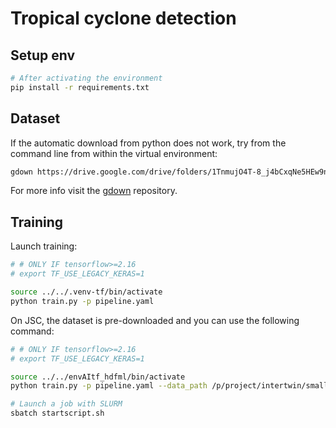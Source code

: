 # Tropical cyclone detection

## Setup env

```bash
# After activating the environment
pip install -r requirements.txt
```

## Dataset

If the automatic download from python does not work, try from the command line from
within the virtual environment:

```bash
gdown https://drive.google.com/drive/folders/1TnmujO4T-8_j4bCxqNe5HEw9njJIIBQD -O data/tmp_data/trainval --folder
```

For more info visit the [gdown](https://github.com/wkentaro/gdown) repository.

## Training

Launch training:

```bash
# # ONLY IF tensorflow>=2.16
# export TF_USE_LEGACY_KERAS=1

source ../../.venv-tf/bin/activate
python train.py -p pipeline.yaml 
```

On JSC, the dataset is pre-downloaded and you can use the following command:

```bash
# # ONLY IF tensorflow>=2.16
# export TF_USE_LEGACY_KERAS=1

source ../../envAItf_hdfml/bin/activate
python train.py -p pipeline.yaml --data_path /p/project/intertwin/smalldata/cmcc

# Launch a job with SLURM
sbatch startscript.sh
```
